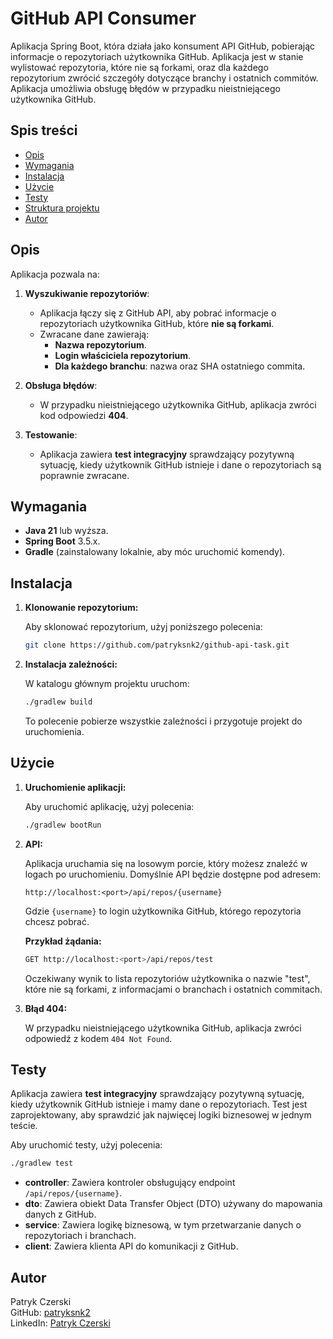 
# GitHub API Consumer

Aplikacja Spring Boot, która działa jako konsument API GitHub, pobierając informacje o repozytoriach użytkownika GitHub. Aplikacja jest w stanie wylistować repozytoria, które nie są forkami, oraz dla każdego repozytorium zwrócić szczegóły dotyczące branchy i ostatnich commitów. Aplikacja umożliwia obsługę błędów w przypadku nieistniejącego użytkownika GitHub.

## Spis treści

- [Opis](#opis)
- [Wymagania](#wymagania)
- [Instalacja](#instalacja)
- [Użycie](#użycie)
- [Testy](#testy)
- [Struktura projektu](#struktura-projektu)
- [Autor](#autor)

## Opis

Aplikacja pozwala na:

1. **Wyszukiwanie repozytoriów**:
    - Aplikacja łączy się z GitHub API, aby pobrać informacje o repozytoriach użytkownika GitHub, które **nie są forkami**.
    - Zwracane dane zawierają:
        - **Nazwa repozytorium**.
        - **Login właściciela repozytorium**.
        - **Dla każdego branchu**: nazwa oraz SHA ostatniego commita.

2. **Obsługa błędów**:
    - W przypadku nieistniejącego użytkownika GitHub, aplikacja zwróci kod odpowiedzi **404**.

3. **Testowanie**:
    - Aplikacja zawiera **test integracyjny** sprawdzający pozytywną sytuację, kiedy użytkownik GitHub istnieje i dane o repozytoriach są poprawnie zwracane.

## Wymagania

- **Java 21** lub wyższa.
- **Spring Boot** 3.5.x.
- **Gradle** (zainstalowany lokalnie, aby móc uruchomić komendy).

## Instalacja

1. **Klonowanie repozytorium:**

   Aby sklonować repozytorium, użyj poniższego polecenia:

   ```bash
   git clone https://github.com/patryksnk2/github-api-task.git
   ```

2. **Instalacja zależności:**

   W katalogu głównym projektu uruchom:

   ```bash
   ./gradlew build
   ```

   To polecenie pobierze wszystkie zależności i przygotuje projekt do uruchomienia.

## Użycie

1. **Uruchomienie aplikacji:**

   Aby uruchomić aplikację, użyj polecenia:

   ```bash
   ./gradlew bootRun
   ```

2. **API:**

   Aplikacja uruchamia się na losowym porcie, który możesz znaleźć w logach po uruchomieniu. Domyślnie API będzie dostępne pod adresem:

   ```
   http://localhost:<port>/api/repos/{username}
   ```

   Gdzie `{username}` to login użytkownika GitHub, którego repozytoria chcesz pobrać.

   **Przykład żądania:**

   ```bash
   GET http://localhost:<port>/api/repos/test
   ```

   Oczekiwany wynik to lista repozytoriów użytkownika o nazwie "test", które nie są forkami, z informacjami o branchach i ostatnich commitach.

3. **Błąd 404:**

   W przypadku nieistniejącego użytkownika GitHub, aplikacja zwróci odpowiedź z kodem `404 Not Found`.

## Testy

Aplikacja zawiera **test integracyjny** sprawdzający pozytywną sytuację, kiedy użytkownik GitHub istnieje i mamy dane o repozytoriach. Test jest zaprojektowany, aby sprawdzić jak najwięcej logiki biznesowej w jednym teście.

Aby uruchomić testy, użyj polecenia:

```bash
./gradlew test
```


- **controller**: Zawiera kontroler obsługujący endpoint `/api/repos/{username}`.
- **dto**: Zawiera obiekt Data Transfer Object (DTO) używany do mapowania danych z GitHub.
- **service**: Zawiera logikę biznesową, w tym przetwarzanie danych o repozytoriach i branchach.
- **client**: Zawiera klienta API do komunikacji z GitHub.

## Autor

Patryk Czerski  
GitHub: [patryksnk2](https://github.com/patryksnk2)  
LinkedIn: [Patryk Czerski](https://www.linkedin.com/in/patryk-czerski-84b36b378/)
